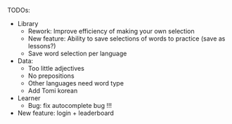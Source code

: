 TODOs:

-   Library
    -   Rework: Improve efficiency of making your own selection
    -   New feature: Ability to save selections of words to practice (save as lessons?)
    -   Save word selection per language
-   Data:
    -   Too little adjectives
    -   No prepositions
    -   Other languages need word type
    -   Add Tomi korean
-   Learner
    -   Bug: fix autocomplete bug !!!
-   New feature: login + leaderboard
